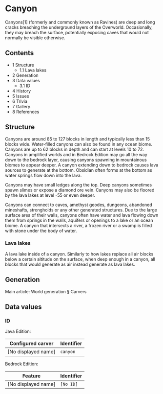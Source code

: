 # Canyon
Canyons[1] (formerly and commonly known as Ravines) are deep and long cracks breaching the underground layers of the Overworld. Occasionally, they may breach the surface, potentially exposing caves that would not normally be visible otherwise.

## Contents
- 1 Structure
	- 1.1 Lava lakes
- 2 Generation
- 3 Data values
	- 3.1 ID
- 4 History
- 5 Issues
- 6 Trivia
- 7 Gallery
- 8 References

## Structure
Canyons are around 85 to 127 blocks in length and typically less than 15 blocks wide. Water-filled canyons can also be found in any ocean biome. Canyons are up to 62 blocks in depth and can start at levels 10 to 72. Canyons in amplified worlds and in Bedrock Edition may go all the way down to the bedrock layer, causing canyons spawning in mountainous biomes to appear deeper. A canyon extending down to bedrock causes lava sources to generate at the bottom. Obsidian often forms at the bottom as water springs flow down into the lava.

Canyons may have small ledges along the top. Deep canyons sometimes spawn slimes or expose a diamond ore vein. Canyons may also be floored by the lava lakes at level -55 or even deeper.

Canyons can connect to caves, amethyst geodes, dungeons, abandoned mineshafts, strongholds or any other generated structures. Due to the large surface area of their walls, canyons often have water and lava flowing down them from springs in the walls, aquifers or openings to a lake or an ocean biome. A canyon that intersects a river, a frozen river or a swamp is filled with stone under the body of water.

### Lava lakes
A lava lake inside of a canyon.
Similarly to how lakes replace all air blocks below a certain altitude on the surface, when deep enough in a canyon, all blocks that would generate as air instead generate as lava lakes.

## Generation
Main article: World generation § Carvers
## Data values
### ID
Java Edition:

| Configured carver   | Identifier |
|---------------------|------------|
| [No displayed name] | `canyon`   |

Bedrock Edition:

| Feature             | Identifier |
|---------------------|------------|
| [No displayed name] | `[No ID]`  |


